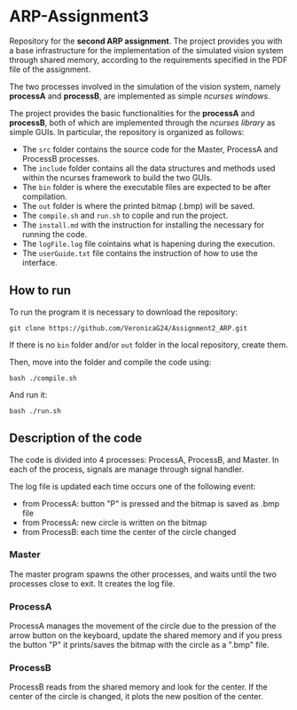 # ARP-Assignment3
Repository for the **second ARP assignment**.
The project provides you with a base infrastructure for the implementation of the simulated vision system through shared memory, according to the requirements specified in the PDF file of the assignment.

The two processes involved in the simulation of the vision system, namely **processA** and **processB**, are implemented as simple *ncurses windows*. 

The project provides the basic functionalities for the **processA** and **processB**, both of which are implemented through the *ncurses library* as simple GUIs. In particular, the repository is organized as follows:
- The `src` folder contains the source code for the Master, ProcessA and ProcessB processes.
- The `include` folder contains all the data structures and methods used within the ncurses framework to build the two GUIs. 
- The `bin` folder is where the executable files are expected to be after compilation.
- The `out` folder is where the printed bitmap (.bmp) will be saved.
- The `compile.sh` and `run.sh` to copile and run the project.
- The `install.md` with the instruction for installing the necessary for running the code.
- The `logFile.log` file cointains what is hapening during the execution.
- The `userGuide.txt` file contains the instruction of how to use the interface.

## How to run
To run the program it is necessary to download the repository:
```console
git clone https://github.com/VeronicaG24/Assignment2_ARP.git
```

If there is no `bin` folder and/or `out` folder in the local repository, create them.

Then, move into the folder and compile the code using:
```console
bash ./compile.sh
```
And run it:
```console
bash ./run.sh
```

## Description of the code
The code is divided into 4 processes: ProcessA, ProcessB, and Master. In each of the process, signals are manage through signal handler.

The log file is updated each time occurs one of the following event:
- from ProcessA: button "P" is pressed and the bitmap is saved as .bmp file
- from ProcessA: new circle is written on the bitmap
- from ProcessB: each time the center of the circle changed

### Master
The master program spawns the other processes, and waits until the two processes close to exit. It creates the log file.

### ProcessA
ProcessA manages the movement of the circle due to the pression of the arrow button on the keyboard, update the shared memory and if you press the button "P" it prints/saves the bitmap with the circle as a ".bmp" file.

### ProcessB
ProcessB reads from the shared memory and look for the center. If the center of the circle is changed, it plots the new position of the center.



